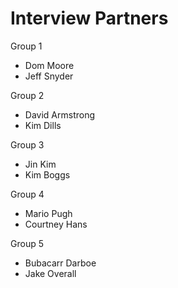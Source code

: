 # Interview Partners

Group 1
- Dom Moore
- Jeff Snyder

Group 2
- David Armstrong
- Kim Dills

Group 3
- Jin Kim
- Kim Boggs

Group 4
- Mario Pugh
- Courtney Hans

Group 5
- Bubacarr Darboe
- Jake Overall
